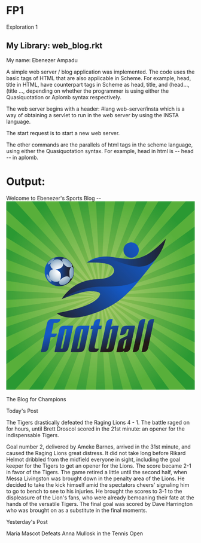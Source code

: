 # FP1
Exploration 1

## My Library: web_blog.rkt

My name: Ebenezer Ampadu



A simple web server / blog application was implemented. The code uses the basic tags of HTML that are also applicable in Scheme.
For example, head, title in HTML, have counterpart tags in Scheme  as head, title, and (head..., (title ..., depending on whether the programmer is using either the 
Quasiquotation or Aplomb syntax respectively.

The web server begins with a header: #lang web-server/insta which is a way of obtaining a servlet
to run in the web server by using the INSTA language.

The start request is to start a new web server.

The other commands are the parallels of html tags in the scheme language, using either the Quasiquotation
syntax. For example, head in html is -- head -- in aplomb.

Output:
==========
Welcome to Ebenezer's Sports Blog --
![alt tag](/soccer-logo.jpg)

The Blog for Champions

Today's Post

The Tigers drastically defeated the Raging Lions 4 - 1. The battle raged on for hours, until Brett Droscol scored in the 21st minute: an opener for the indispensable Tigers.

Goal number 2, delivered by Ameke Barnes, arrived in the 31st minute, and caused the Raging Lions great distress. It did not take long before Rikard Helmot dribbled from the midfield everyone in sight, including the goal keeper for the Tigers to get an opener for the Lions. The score became 2-1 in favor of the Tigers. The game retired a little until the second half, when Messa Livingston was brought down in the penalty area of the Lions. He decided to take the kick himself amid the spectators cheers' signaling him to go to bench to see to his injuries. He brought the scores to 3-1 to the displeasure of the Lion's fans, who were already bemoaning their fate at the hands of the versatile Tigers. The final goal was scored by Dave Harrington who was brought on as a substitute in the final moments.


Yesterday's Post


Maria Mascot Defeats Anna Mullosk in the Tennis Open
